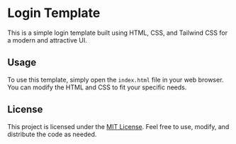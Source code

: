 # Login Template

This is a simple login template built using HTML, CSS, and Tailwind CSS for a modern and attractive UI.

## Usage

To use this template, simply open the `index.html` file in your web browser. You can modify the HTML and CSS to fit your specific needs.

## License

This project is licensed under the [MIT License](https://opensource.org/licenses/MIT). Feel free to use, modify, and distribute the code as needed.
